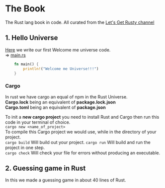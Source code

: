 # The Book
The Rust lang book in code. All curated from the [Let's Get Rusty channel]('https://www.youtube.com/watch?v=OX9HJsJUDxA&list=PLai5B987bZ9CoVR-QEIN9foz4QCJ0H2Y8&index=1)

## **1. Hello Universe**
[Here](1_hello_universe/) we write our first Welcome me universe code.\
=> [main.rs](1_hello_universe/main.rs)
```rs
    fn main() {
        println!("Welcome me Universe!!!")
    }
```

### **Cargo**
In rust we have cargo an equal of npm in the Rust Universe.\
**Cargo.lock** being an equivalent of **package.lock.json**\
**Cargo.toml** being an equivalent of **package.json**

To init a **new cargo project** you need to install Rust and Cargo then run this code in your terminal of choice.\
``cargo new <name_of_project> ``\
To compile this Cargo project we would use, while in the directory of your project.\
``cargo build`` Will build out your project.
``cargo run`` Will build and run the project in one step.\
``cargo check`` Will check your file for errors without producing an executable.

## **2. Guessing game in Rust**
In this  we made a guessing game in about 40 lines of Rust.

